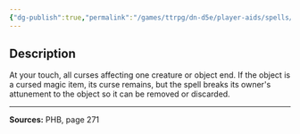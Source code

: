 ```yaml
---
{"dg-publish":true,"permalink":"/games/ttrpg/dn-d5e/player-aids/spells/level-3/remove-curse/","tags":["TTRPG/DND/5e","verbal","somatic","Spell"],"noteIcon":""}
---
```



## Description
At your touch, all curses affecting one creature or object end.
If the object is a cursed magic item, its curse remains, but the spell breaks its owner's attunement to the object so it can be removed or discarded.

---

**Sources:** PHB, page 271
